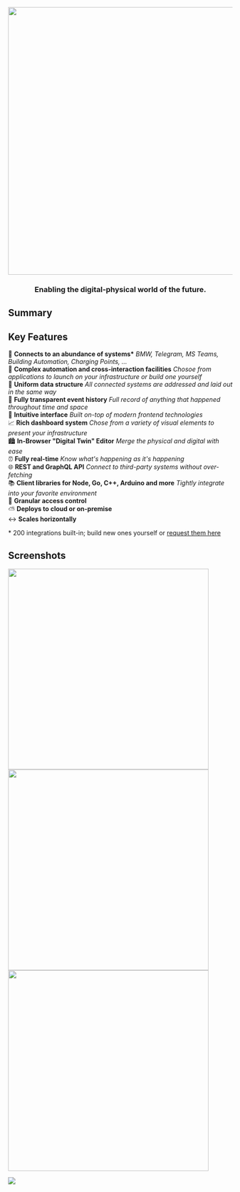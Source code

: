 <h1 align="center">
  <br>
  <a href="https://1src.tech"><img src="https://github.com/janhaa/one/blob/main/2_Logo%20Design%20Handout.png?raw=true" width="600"></a>
</h1>

<h3 align="center">
  Enabling the digital-physical world of the future.
</h3>

## Summary


## Key Features

:electric_plug: **Connects to an abundance of systems\*** _BMW, Telegram, MS Teams, Building Automation, Charging Points, ..._\
:brain: **Complex automation and cross-interaction facilities** _Chosoe from applications to launch on your infrastructure or build one yourself_\
:necktie: **Uniform data structure** _All connected systems are addressed and laid out in the same way_\
:floppy_disk: **Fully transparent event history** _Full record of anything that happened throughout time and space_\
:star_struck: **Intuitive interface** _Built on-top of modern frontend technologies_\
:chart_with_upwards_trend: **Rich dashboard system** _Chose from a variety of visual elements to present your infrastructure_\
:cityscape: **In-Browser "Digital Twin" Editor** _Merge the physical and digital with ease_\
:alarm_clock: **Fully real-time** _Know what's happening as it's happening_\
:globe_with_meridians: **REST and GraphQL API** _Connect to third-party systems without over-fetching_\
:books: **Client libraries for Node, Go, C++, Arduino and more** _Tightly integrate into your favorite environment_\
:closed_lock_with_key: **Granular access control**\
:partly_sunny: **Deploys to cloud or on-premise**\
:left_right_arrow: **Scales horizontally**

\* 200 integrations built-in; build new ones yourself or [request them here](http://google.com)

## Screenshots
<kbd>
  <a href="https://github.com/janhaa/one/blob/main/thing_state.PNG"><img width="450" src="https://github.com/janhaa/one/blob/main/thing_state.PNG"></a>
</kbd>
<kbd>
  <a href="https://github.com/janhaa/one/blob/main/thing_state.PNG"><img width="450" src="https://github.com/janhaa/one/blob/main/parking_spaces.PNG"></a>
</kbd>  
<kbd>
  <a href="https://github.com/janhaa/one/blob/main/thing_state.PNG"><img width="450" src="https://github.com/janhaa/one/blob/main/booking.PNG"></a>
</kbd>

![](editor.gif)


